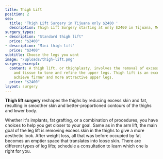 ```yaml
---
title: Thigh Lift
position: 2
seo:
  title: 'Thigh Lift Surgery in Tijuana only $2400 '
  description: Thigh Lift Surgery starting at only $2400 in Tijuana, Mexico
surgery_types:
- description: "​​Standard thigh lift"
  price: "$2400​"
- description: "​Mini thigh lift"
  price: "$2400​"
subtitle: Choose the legs you want
image: "/uploads/thigh-lift.png"
surgery_excerpt:
  content: A thigh lift, or thighplasty, involves the removal of excess skin, fat,
    and tissue to tone and refine the upper legs. Thigh lift is an excellent way to
    achieve firmer and more attractive upper legs.
  price: "$2400"
layout: surgery
---
```


**Thigh lift surgery** reshapes the thighs by reducing excess skin and fat, resulting in smoother skin and better-proportioned contours of the thighs and lower body.

Whether it's implants, fat grafting, or a combination of procedures, you have choices to help you get closer to your goal. Same as in the arm lift, the main goal of the leg lift is removing excess skin in the thighs to give a more aesthetic look. After weight loss, all that was before occupied by fat becomes an emptier space that translates into loose skin. There are different types of leg lifts; schedule a consultation to learn which one is right for you.
